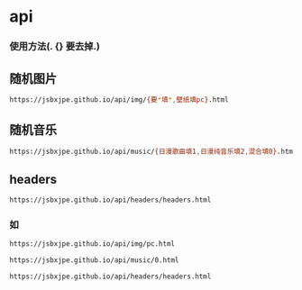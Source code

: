 # api

### 使用方法(. {} 要去掉.)

## 随机图片

```sh
https://jsbxjpe.github.io/api/img/{要*填*,壁纸填pc}.html
```

## 随机音乐

```sh
https://jsbxjpe.github.io/api/music/{日漫歌曲填1,日漫纯音乐填2,混合填0}.html
```

## headers

```sh
https://jsbxjpe.github.io/api/headers/headers.html
```

### 如

```sh
https://jsbxjpe.github.io/api/img/pc.html
```

```sh
https://jsbxjpe.github.io/api/music/0.html
```

```sh
https://jsbxjpe.github.io/api/headers/headers.html
```
